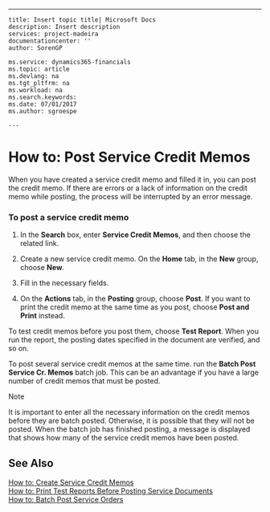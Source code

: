 ---
    title: Insert topic title| Microsoft Docs
    description: Insert description
    services: project-madeira
    documentationcenter: ''
    author: SorenGP

    ms.service: dynamics365-financials
    ms.topic: article
    ms.devlang: na
    ms.tgt_pltfrm: na
    ms.workload: na
    ms.search.keywords:
    ms.date: 07/01/2017
    ms.author: sgroespe

    ---
# How to: Post Service Credit Memos
When you have created a service credit memo and filled it in, you can post the credit memo. If there are errors or a lack of information on the credit memo while posting, the process will be interrupted by an error message.  
  
### To post a service credit memo  
  
1.  In the **Search** box, enter **Service Credit Memos**, and then choose the related link.  
  
2.  Create a new service credit memo. On the **Home** tab, in the **New** group, choose **New**.  
  
3.  Fill in the necessary fields.  
  
4.  On the **Actions** tab, in the **Posting** group, choose **Post**. If you want to print the credit memo at the same time as you post, choose **Post and Print** instead.  
  
 To test credit memos before you post them,  choose **Test Report**. When you run the report, the posting dates specified in the document are verified, and so on.  
  
 To post several service credit memos at the same time. run the **Batch Post Service Cr. Memos** batch job. This can be an advantage if you have a large number of credit memos that must be posted.  
  
> [!NOTE]  
>  It is important to enter all the necessary information on the credit memos before they are batch posted. Otherwise, it is possible that they will not be posted. When the batch job has finished posting, a message is displayed that shows how many of the service credit memos have been posted.  
  
## See Also  
 [How to: Create Service Credit Memos](../FullExperience/how-to-create-service-credit-memos.md)   
 [How to: Print Test Reports Before Posting Service Documents](../FullExperience/how-to-print-test-reports-before-posting-service-documents.md)   
 [How to: Batch Post Service Orders](../FullExperience/how-to-batch-post-service-orders.md)
